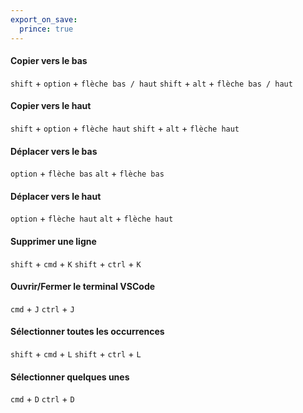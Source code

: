 ```yaml
---
export_on_save:
  prince: true
---
```


#### Copier vers le bas
`shift` + `option` + `flèche bas / haut`
`shift` + `alt` + `flèche bas / haut`

#### Copier vers le haut
`shift` + `option` + `flèche haut`
`shift` + `alt` + `flèche haut`

#### Déplacer vers le bas
`option` + `flèche bas`
`alt` + `flèche bas`

#### Déplacer vers le haut
`option` + `flèche haut`
`alt` + `flèche haut`

#### Supprimer une ligne
`shift` + `cmd` + `K`
`shift` + `ctrl` + `K`

#### Ouvrir/Fermer le terminal VSCode
`cmd` + `J`
`ctrl` + `J`

#### Sélectionner toutes les occurrences
`shift` + `cmd` + `L`
`shift` + `ctrl` + `L`

#### Sélectionner quelques unes
`cmd` + `D`
`ctrl` + `D`